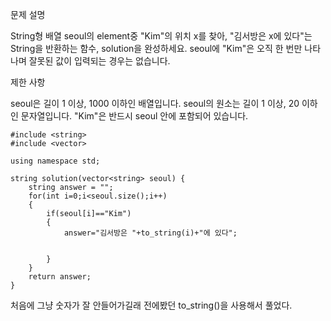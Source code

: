 문제 설명

String형 배열 seoul의 element중 "Kim"의 위치 x를 찾아, "김서방은 x에 있다"는 String을 반환하는 함수, solution을 완성하세요. seoul에 "Kim"은 오직 한 번만 나타나며 잘못된 값이 입력되는 경우는 없습니다.

제한 사항

seoul은 길이 1 이상, 1000 이하인 배열입니다.
seoul의 원소는 길이 1 이상, 20 이하인 문자열입니다.
"Kim"은 반드시 seoul 안에 포함되어 있습니다.

```
#include <string>
#include <vector>

using namespace std;

string solution(vector<string> seoul) {
    string answer = "";
    for(int i=0;i<seoul.size();i++)
    {
        if(seoul[i]=="Kim")
        {
            answer="김서방은 "+to_string(i)+"에 있다";
           
            
        }
    }
    return answer;
}
```

처음에 그냥 숫자가 잘 안들어가길래
전에봤던 to_string()을 사용해서 풀었다.